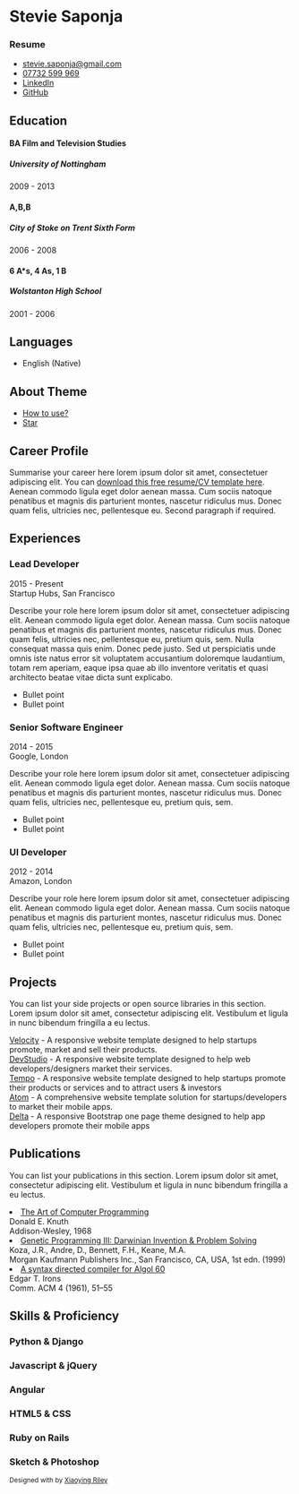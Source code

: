 
<!DOCTYPE html>
<!--[if IE 8]> <html lang="en" class="ie8"> <![endif]-->
<!--[if IE 9]> <html lang="en" class="ie9"> <![endif]-->
<!--[if !IE]><!--> <html lang="en"> <!--<![endif]-->
<head>

<meta charset="utf-8">
<meta http-equiv="X-UA-Compatible" content="IE=edge">
<meta name="viewport" content="width=device-width, initial-scale=1.0">
<meta name="description" content="A beautiful Jekyll theme for creating resume">

<link rel="shortcut icon" href="favicon.ico">

<link rel="stylesheet" href="/online-cv/assets/plugins/bootstrap/css/bootstrap.min.css">

<link rel="stylesheet" href="/online-cv/assets/plugins/font-awesome/css/all.css">

<link id="theme-style" rel="stylesheet" href="/online-cv/assets/css/main.css">

<!--[if lt IE 9]>
      <script src="https://oss.maxcdn.com/html5shiv/3.7.2/html5shiv.min.js"></script>
      <script src="https://oss.maxcdn.com/respond/1.4.2/respond.min.js"></script>
    <![endif]-->
</head>
<body>
<div class="wrapper">
<div class="sidebar-wrapper">
<div class="profile-container">
<h1 class="name">Stevie Saponja</h1>
<h3 class="tagline">Resume</h3>
</div>
<div class="contact-container container-block">
<ul class="list-unstyled contact-list">
<li class="email"><i class="fas fa-envelope"></i>
<a href="mailto:stevie.saponja@gmail.com">stevie.saponja@gmail.com</a>
</li>
<li class="phone"><i class="fas fa-phone"></i>
<a href="tel:07732599969">07732 599 969</a>

</li>
<li class="linkedin"><i class="fab fa-linkedin"></i>
<a href="https://www.linkedin.com/in/stevie-saponja-4161531a/" target="_blank">LinkedIn</a>
</li>
<li class="github"><i class="fab fa-github"></i>
<a href="https://github.com/steviesaps/" target="_blank">GitHub</a>

</li>
</ul>
</div>
<div class="education-container container-block">
<h2 class="container-block-title">
Education
</h2>
<div class="item">
<h4 class="degree">BA Film and Television Studies</h4>
<h5 class="meta">University of Nottingham</h5>
<div class="time">2009 - 2013</div>
</div>
<div class="item">
<h4 class="A-Levels">A,B,B</h4>
<h5 class="meta">City of Stoke on Trent Sixth Form</h5>
<div class="time">2006 - 2008</div>
</div>
<div class="item">
<h4 class="GCSEs">6 A*s, 4 As, 1 B</h4>
<h5 class="meta">Wolstanton High School</h5>
<div class="time">2001 - 2006</div>
</div>
<div class="languages-container container-block">
<h2 class="container-block-title">
Languages
</h2>
<ul class="list-unstyled interests-list">
<li>
English
<span class="lang-desc">(Native)</span>
</li>

</ul>

<div class="remove-container container-block">
<h2 class="container-block-title">
About Theme
</h2>
<ul class="list-unstyled interests-list">
<li><a target="_blank" href="https://www.youtube.com/watch?v=Jnmj1dXDbNk">How to use?</a></li>
<li><a class="github-button" href="https://github.com/sharu725/online-cv" data-icon="octicon-star" data-show-count="true" aria-label="Star sharu725/online-cv on GitHub">Star</a>
<script async defer src="https://buttons.github.io/buttons.js"></script>
</ul>
</div>
</div>
<div class="main-wrapper">
<section class="section summary-section">
<h2 class="section-title">
<span class="fa-stack fa-xs">
<i class="fas fa-circle fa-stack-2x"></i>
<i class="fas fa-user fa-stack-1x fa-inverse"></i>
</span>
Career Profile
</h2>
<div class="summary">
<p>Summarise your career here lorem ipsum dolor sit amet, consectetuer
adipiscing elit. You can <a href="">download this free resume/CV template here</a>.
Aenean commodo ligula eget dolor aenean massa. Cum sociis natoque
penatibus et magnis dis parturient montes, nascetur ridiculus mus.
Donec quam felis, ultricies nec, pellentesque eu.
Second paragraph if required.</p>
</div>
</section>
<section class="section experiences-section">
<h2 class="section-title">
<span class="fa-stack fa-xs">
<i class="fas fa-circle fa-stack-2x"></i>
<i class="fas fa-briefcase fa-stack-1x fa-inverse"></i>
</span>
Experiences
</h2>
<div class="item">
<div class="meta">
<div class="upper-row">
<h3 class="job-title">Lead Developer</h3>
<div class="time">2015 - Present</div>
</div>
<div class="company">Startup Hubs, San Francisco</div>
</div>
<div class="details">
<p>Describe your role here lorem ipsum dolor sit amet, consectetuer
adipiscing elit. Aenean commodo ligula eget dolor. Aenean massa.
Cum sociis natoque penatibus et magnis dis parturient montes,
nascetur ridiculus mus. Donec quam felis, ultricies nec,
pellentesque eu, pretium quis, sem. Nulla consequat massa quis
enim. Donec pede justo. Sed ut perspiciatis unde omnis iste natus
error sit voluptatem accusantium doloremque laudantium, totam rem
aperiam, eaque ipsa quae ab illo inventore veritatis et quasi
architecto beatae vitae dicta sunt explicabo.</p>
<ul>
<li>Bullet point</li>
<li>Bullet point</li>
</ul>
</div>
</div>
<div class="item">
<div class="meta">
<div class="upper-row">
<h3 class="job-title">Senior Software Engineer</h3>
<div class="time">2014 - 2015</div>
</div>
<div class="company">Google, London</div>
</div>
<div class="details">
<p>Describe your role here lorem ipsum dolor sit amet, consectetuer
adipiscing elit. Aenean commodo ligula eget dolor. Aenean massa.
Cum sociis natoque penatibus et magnis dis parturient montes,
nascetur ridiculus mus. Donec quam felis, ultricies nec,
pellentesque eu, pretium quis, sem.</p>
<ul>
<li>Bullet point</li>
<li>Bullet point</li>
</ul>
</div>
</div>
<div class="item">
<div class="meta">
<div class="upper-row">
<h3 class="job-title">UI Developer</h3>
<div class="time">2012 - 2014</div>
</div>
<div class="company">Amazon, London</div>
</div>
<div class="details">
<p>Describe your role here lorem ipsum dolor sit amet, consectetuer
adipiscing elit. Aenean commodo ligula eget dolor. Aenean massa.
Cum sociis natoque penatibus et magnis dis parturient montes,
nascetur ridiculus mus. Donec quam felis, ultricies nec,
pellentesque eu, pretium quis, sem.</p>
<ul>
<li>Bullet point</li>
<li>Bullet point</li>
</ul>
</div>
</div>
</section>
<section class="section projects-section">
<h2 class="section-title">
<span class="fa-stack fa-xs">
<i class="fas fa-circle fa-stack-2x"></i>
 <i class="fas fa-archive fa-stack-1x fa-inverse"></i>
</span>
Projects
</h2>
<div class="intro">
<p>You can list your side projects or open source libraries in this section. Lorem ipsum dolor sit amet, consectetur adipiscing elit. Vestibulum et ligula in nunc bibendum fringilla a eu lectus.
</p>
</div>
<div class="item">
<span class="project-title">
<a href="#hook" target="_blank">Velocity</a>
</span>
- <span class="project-tagline">A responsive website template designed to help startups promote, market and sell their products.</span>
</div>
<div class="item">
<span class="project-title">
<a href="#" target="_blank">DevStudio</a>
</span>
- <span class="project-tagline">A responsive website template designed to help web developers/designers market their services.</span>
</div>
<div class="item">
<span class="project-title">
<a href="#" target="_blank">Tempo</a>
</span>
- <span class="project-tagline">A responsive website template designed to help startups promote their products or services and to attract users &amp; investors</span>
</div>
<div class="item">
<span class="project-title">
<a href="#" target="_blank">Atom</a>
</span>
- <span class="project-tagline">A comprehensive website template solution for startups/developers to market their mobile apps.</span>
</div>
<div class="item">
<span class="project-title">
<a href="#" target="_blank">Delta</a>
</span>
- <span class="project-tagline">A responsive Bootstrap one page theme designed to help app developers promote their mobile apps</span>
</div>
</section>
<section class="section publications-section">
<h2 class="section-title">
<span class="fa-stack fa-xs">
<i class="fas fa-circle fa-stack-2x"></i>
<i class="fas fa-file-alt fa-stack-1x fa-inverse"></i>
</span>
Publications
</h2>
<div class="intro">
<p>You can list your publications in this section. Lorem ipsum dolor sit
amet, consectetur adipiscing elit. Vestibulum et ligula in nunc
bibendum fringilla a eu lectus.</p>
</div>
<div class="item">
<li><a href="#">The Art of Computer Programming</a></li>
<div class="publication-authors">Donald E. Knuth</div>
<div class="publication-conference">Addison-Wesley, 1968</div>
</div>
<div class="item">
<li><a href="#">Genetic Programming III: Darwinian Invention &amp; Problem Solving</a></li>
<div class="publication-authors">Koza, J.R., Andre, D., Bennett, F.H., Keane, M.A.</div>
<div class="publication-conference">Morgan Kaufmann Publishers Inc., San Francisco, CA, USA, 1st edn. (1999)</div>
</div>
<div class="item">
<li><a href="#">A syntax directed compiler for Algol 60</a></li>
<div class="publication-authors">Edgar T. Irons</div>
<div class="publication-conference">Comm. ACM 4 (1961), 51–55</div>
</div>
</section>
<section class="skills-section section">
<h2 class="section-title">
<span class="fa-stack fa-xs">
<i class="fas fa-circle fa-stack-2x"></i>
<i class="fas fa-wrench fa-stack-1x fa-inverse"></i>
</span>
Skills &amp; Proficiency
</h2>
<div class="skillset">
<div class="item">
<h3 class="level-title">Python & Django</h3>
<div class="level-bar">
<div class="level-bar-inner" data-level="98%">
</div>
</div>
</div>
<div class="item">
<h3 class="level-title">Javascript & jQuery</h3>
<div class="level-bar">
<div class="level-bar-inner" data-level="98%">
</div>
</div>
</div>
<div class="item">
<h3 class="level-title">Angular</h3>
<div class="level-bar">
<div class="level-bar-inner" data-level="98%">
</div>
</div>
</div>
<div class="item">
<h3 class="level-title">HTML5 & CSS</h3>
<div class="level-bar">
<div class="level-bar-inner" data-level="95%">
</div>
</div>
</div>
<div class="item">
<h3 class="level-title">Ruby on Rails</h3>
<div class="level-bar">
<div class="level-bar-inner" data-level="85%">
</div>
</div>
</div>
<div class="item">
<h3 class="level-title">Sketch & Photoshop</h3>
<div class="level-bar">
<div class="level-bar-inner" data-level="60%">
</div>
</div>
</div>
</div>
</section>
</div>
</div>
<footer class="footer">
<div class="text-center">

<small class="copyright">Designed with <i class="fas fa-heart"></i> by <a href="http://themes.3rdwavemedia.com" target="_blank" rel="nofollow">Xiaoying Riley</a>
</small>
</div>
</footer>

<script type="text/javascript" src="/online-cv/assets/plugins/jquery-1.11.3.min.js"></script>
<script type="text/javascript" src="/online-cv/assets/plugins/bootstrap/js/bootstrap.min.js"></script>

<script type="text/javascript" src="/online-cv/assets/js/main.js"></script>

<script>
  (function (i, s, o, g, r, a, m) {
    i['GoogleAnalyticsObject'] = r;
    i[r] = i[r] || function () {
      (i[r].q = i[r].q || []).push(arguments)
    }, i[r].l = 1 * new Date();
    a = s.createElement(o),
      m = s.getElementsByTagName(o)[0];
    a.async = 1;
    a.src = g;
    m.parentNode.insertBefore(a, m)
  })(window, document, 'script', '//www.google-analytics.com/analytics.js', 'ga');
  ga('create', 'UA-83979019-1', 'auto');
  ga('send', 'pageview');
      
      </div>
<div class="interests-container container-block">
<h2 class="container-block-title">
Interests
</h2>
<ul class="list-unstyled interests-list">
<li>Climbing</li>
<li>Snowboarding</li>
<li>Cooking</li>
</ul>
</div>
</script>
</body>
</html>
